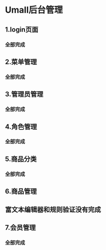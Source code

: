 # Umall后台管理

## 1.login页面

### 全部完成

## 2.菜单管理

### 全部完成

## 3.管理员管理

### 全部完成

## 4.角色管理

### 全部完成

## 5.商品分类

### 全部完成

## 6.商品管理

## 富文本编辑器和规则验证没有完成

## 7.会员管理

### 全部完成